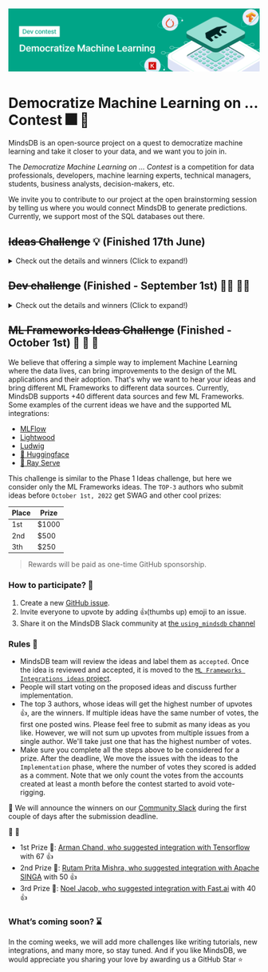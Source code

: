 <h1 align="center">
	<img width="1500" src="/assets/dev-contest.png" alt="MindsDB">
	<br>
</h1>

# Democratize Machine Learning on ... Contest 🎆 🎉

MindsDB is an open-source project on a quest to democratize machine learning and take it closer to your data, and we want you to join in. 

The *Democratize Machine Learning on ... Contest* is a competition for data professionals, developers, machine learning experts, technical managers, students, business analysts, decision-makers, etc.

We invite you to contribute to our project at the open brainstorming session by telling us where you would connect MindsDB to generate predictions. Currently, we support most of the SQL databases out there.

## ~~Ideas Challenge~~ 💡 (Finished 17th June)

<details>
  <summary> Check out the details and winners (Click to expand!)</summary>

Propose an idea of integrations that MindsDB should support. These could be database platforms, ML frameworks, API integrations, etc. We leave it to your imagination!

#### Rewards 🏅

The `TOP-3` authors who submit ideas before `June 17th, 2022` get SWAG and other cool prizes.

| Place | Prize|
--------|--------
| 1st| $1000|
| 2nd| $500|
| 3th| $250|

> Rewards will be paid as one-time GitHub sponsorships.

### How to participate? 🏁

1. Create a new [GitHub issue](https://github.com/mindsdb/mindsdb/issues/new?assignees=&labels=integration%2Cenhancement&template=integrations_contest.yaml&title=%5BNew+Integration%5D%3A+).
2. Invite everyone to upvote by adding 👍(thumbs up) emoji to your issue.
3. Share it on the MindsDB Slack community at [the `using_mindsdb` channel](https://join.slack.com/share/enQtMzU5ODc5OTMzMDYzMC1iYzc1MmFkMjY0MDQ0MmM0OTM2ZWY0MzU2NWY2NjBmM2I5MjZlN2JlZDIzN2M4MzQwNzY3MzJhMjJmNjcyYWM1).
4. [Fork MindsDB repository](https://github.com/mindsdb/mindsdb/fork) (optional).
5. Commit the basic structure for the new integration (optional):
	 * [ ] Add a new integration directory under `integrations`.
	 * [ ] Add `__about__.py` file containing all variables as this example.
	 * [ ] Add empty `tests` directory.
	 * [ ] Add empty `__init__.py` file.
6. Make a Pull Request to MindsDB Repository from your fork and tag the idea issue.

### Rules 🚥

* MindsDB team will review the ideas and label them as `accepted`. Once an idea is reviewed and accepted, it is moved to the [`Integrations ideas` project](https://github.com/mindsdb/mindsdb/projects/9). 
* People will start voting on the proposed ideas and discuss further implementation.
* The top 3 authors, whose ideas will get the highest number of upvotes 👍, are the winners. If multiple ideas have the same number of votes, the first one posted wins. Please feel free to submit as many ideas as you like. However, we will not sum up upvotes from multiple issues from a single author. We'll take just one that has the highest number of votes. 
* Make sure you complete all the steps above to be considered for a prize. After the deadline, we move the issues with the ideas to the `Implementation ideas` phase, where the number of votes they scored is added as a comment. Note that we only count the votes from the accounts created at least a month before the contest started to avoid vote-rigging.

📣 ~~We will announce the winners on our [Community Slack](https://mindsdb.com/joincommunity) during the first couple of days after the submission deadline.~~

📢 🎉
* 1st Prize 🥇: $1,000 for [Supabase integration](https://github.com/mindsdb/mindsdb/issues/2315) opened by Ditmar Chetelev with 60 :+1:
* 2nd Prize 🥈: $500 for [Integration for open-source ORM Prisma](https://github.com/mindsdb/mindsdb/issues/2361) opened by Arman Chand with 57 :+1:
* 3rd Prize 🥉: $250 for [Integration as a Marketplace App for leading Cloud Providers](https://github.com/mindsdb/mindsdb/issues/2342) opened by Rutam Prita Mishra with 55 :+1:
	
</details>


## ~~Dev challenge~~ (Finished - September 1st) 👩‍💻 👨‍💻 

<details>
  <summary> Check out the details and winners (Click to expand!)</summary>
  
In the `Ideas challenge`, MindsDB community members have shared 53 ideas. In this challenge, we will implement them. To participate, check out the [ideas dashboard](https://github.com/mindsdb/mindsdb/projects/9) and follow the rules. If you want to work on an integration that is not included in the list, feel free to [open a new issue](https://github.com/mindsdb/mindsdb/issues/new?assignees=&labels=integration%2Cenhancement&template=integrations_contest.yaml&title=%5BNew+Integration%5D%3A+) that we'll assign to you.

#### Rewards 🏅

For every integration created, you win `USD 200` and [SWAG](https://mindsdb.com/community/). If you create more than 3 integrations, you get an additional `USD 200`. We will pay out the rewards as a [GitHub Sponsorships](https://github.com/sponsors) or a bank transfer if GitHub Sponsorship is not available in your country.

### How to participate? 🏁

1. Comment on the integration you want to start implementing, so the MindsDB team can assign that issue to you.
> If you don't commit anything within five days, the issue may be assigned to someone else.
2. [Fork MindsDB repository](https://github.com/mindsdb/mindsdb/fork) and start coding.
3. Check the [Build new integration docs](https://docs.mindsdb.com/contribute/integrations/).
3. Join our [Slack community](https://mindsdb.com/joincommunity) to discuss and ask questions.

### Rules 🚥

Here are the requirements for an implementation to be accepted.
* Fully working integration.
* Tests to demonstrate that integration works.
* Documentation (`README` file)
    * Description
    * Required configuration
    * How to run tests
    
> You can only work on one integration at a time. Once you submit the PR, you can start working on another integration. To win a prize, the PR must be submitted and merged before September 1st, 2022.

</details>

##  ~~ML Frameworks Ideas Challenge~~ (Finished - October 1st) 📖 📝 🚧

We believe that offering a simple way to implement Machine Learning where the data lives, can bring improvements to the design of the ML applications and their adoption. That's why we want to hear your ideas and bring different ML Frameworks to different data sources. Currently, MindsDB supports +40 different data sources and few ML Frameworks. Some examples of the current ideas we have and the supported ML integrations:

* [MLFlow](https://github.com/mindsdb/mindsdb/tree/staging/mindsdb/integrations/handlers/mlflow_handler)
* [Lightwood](https://github.com/mindsdb/mindsdb/tree/staging/mindsdb/integrations/handlers/lightwood_handler)
* [Ludwig](https://github.com/mindsdb/mindsdb/tree/staging/mindsdb/integrations/handlers/ludwig_handler)
* [🚧 Huggingface]() 
* [🚧 Ray Serve ]()

This challenge is similar to the Phase 1 Ideas challenge, but here we consider only the ML Frameworks ideas. The `TOP-3` authors who submit ideas before `October 1st, 2022` get SWAG and other cool prizes:

| Place | Prize|
--------|--------
| 1st| $1000|
| 2nd| $500|
| 3th| $250|

> Rewards will be paid as one-time GitHub sponsorship.

### How to participate? 🏁

1. Create a new [GitHub issue](https://github.com/mindsdb/mindsdb/issues/new?assignees=&labels=integration%2Cenhancement&template=integrations_contest.yaml&title=%5BNew+Integration%5D%3A+).
2. Invite everyone to upvote by adding 👍(thumbs up) emoji to an issue.
3. Share it on the MindsDB Slack community at [the `using_mindsdb` channel](https://join.slack.com/share/enQtMzU5ODc5OTMzMDYzMC1iYzc1MmFkMjY0MDQ0MmM0OTM2ZWY0MzU2NWY2NjBmM2I5MjZlN2JlZDIzN2M4MzQwNzY3MzJhMjJmNjcyYWM1)

### Rules 🚥

* MindsDB team will review the ideas and label them as `accepted`. Once the idea is reviewed and accepted, it is moved to the [`ML Frameworks Integrations ideas` project](https://github.com/mindsdb/mindsdb/projects/10). 
* People will start voting on the proposed ideas and discuss further implementation. 
* The top 3 authors, whose ideas will get the highest number of upvotes 👍, are the winners. If multiple ideas have the same number of votes, the first one posted wins. Please feel free to submit as many ideas as you like. However, we will not sum up upvotes from multiple issues from a single author. We'll take just one that has the highest number of votes. 
* Make sure you complete all the steps above to be considered for a prize. After the deadline, We move the issues with the ideas to the `Implementation` phase, where the number of votes they scored is added as a comment. Note that we only count the votes from the accounts created at least a month before the contest started to avoid vote-rigging.

📣 We will announce the winners on our [Community Slack](https://mindsdb.com/joincommunity) during the first couple of days after the submission deadline.

📢 🎉
* 1st Prize 🥇: [Arman Chand, who suggested integration with Tensorflow](https://github.com/mindsdb/mindsdb/issues/2933) with 67 👍
* 2nd Prize 🥈: [Rutam Prita Mishra, who suggested integration with Apache SINGA](https://github.com/mindsdb/mindsdb/issues/3040) with 50 👍
* 3rd Prize 🥉: [Noel Jacob, who suggested integration with Fast.ai](https://github.com/mindsdb/mindsdb/issues/2941) with 40 👍


### What’s coming soon? ⌛

In the coming weeks, we will add more challenges like writing tutorials, new integrations, and many more, so stay tuned. And if you like MindsDB, we would appreciate you sharing your love by awarding us a GitHub Star ⭐
